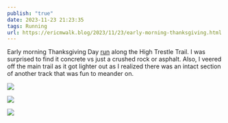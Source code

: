 ```yaml
---
publish: "true"
date: 2023-11-23 21:23:35
tags: Running
url: https://ericmwalk.blog/2023/11/23/early-morning-thanksgiving.html
---
```


Early morning Thanksgiving Day [run](https://strava.com/activities/10268015968) along the High Trestle Trail. I was surprised to find it concrete vs just a crushed rock or asphalt. Also, I veered off the main trail as it got lighter out as I realized there was an intact section of another track that was fun to meander on.

![](https://ericmwalk.blog/uploads/2023/bbf49e8c-c40c-45b7-a294-323a92054385.jpg)

![](https://ericmwalk.blog/uploads/2023/773e2469-1ea1-41b2-aabe-60e053b9fdb4.jpg)

![](https://ericmwalk.blog/uploads/2023/fa192c36-689e-4097-86fa-688f1d10f48c.jpg)